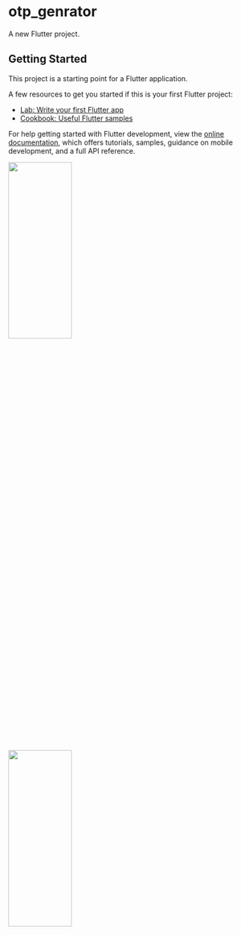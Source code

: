 # otp_genrator

A new Flutter project.

## Getting Started

This project is a starting point for a Flutter application.

A few resources to get you started if this is your first Flutter project:

- [Lab: Write your first Flutter app](https://docs.flutter.dev/get-started/codelab)
- [Cookbook: Useful Flutter samples](https://docs.flutter.dev/cookbook)

For help getting started with Flutter development, view the
[online documentation](https://docs.flutter.dev/), which offers tutorials,
samples, guidance on mobile development, and a full API reference.

<p>
 <img src="https://user-images.githubusercontent.com/119835333/221779054-a8173279-547b-4748-a29f-2607cd317ead.png" height="30%" width="50%">
 <img src="https://user-images.githubusercontent.com/119835333/221779139-e8bc74c6-e9dc-4f41-b097-89db1b103449.png" height="30%" width="50%">
</p>
